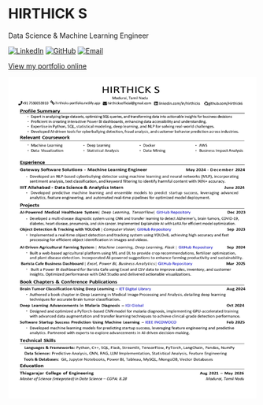 # HIRTHICK S

Data Science & Machine Learning Engineer

[![LinkedIn](https://img.shields.io/badge/LinkedIn-Connect-blue)](https://linkedin.com/in/hirthicks/)
[![GitHub](https://img.shields.io/badge/GitHub-Follow-gray)](https://github.com/Hirthick6)
[![Email](https://img.shields.io/badge/Email-Contact-red)](mailto:hirthicksofficial@gmail.com)

[View my portfolio online](https://hirthicks-portfolio.netlify.app/)

![Hirthick S Resume](https://github.com/Hirthick6/Hirthick-Portfolio-Resume/blob/main/Hirthick%20S%20Resume.jpg)

